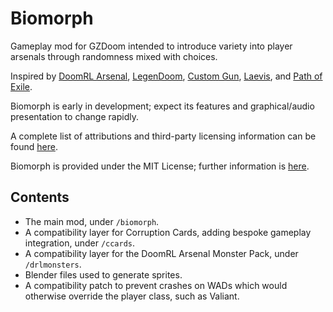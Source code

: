 # Biomorph

Gameplay mod for GZDoom intended to introduce variety into player arsenals through randomness mixed with choices.

Inspired by [DoomRL Arsenal](https://forum.zdoom.org/viewtopic.php?f=43&t=37044), [LegenDoom](https://forum.zdoom.org/viewtopic.php?t=51035), [Custom Gun](https://forum.zdoom.org/viewtopic.php?f=43&t=54303), [Laevis](https://github.com/ToxicFrog/laevis), and [Path of Exile](https://www.pathofexile.com/). 

Biomorph is early in development; expect its features and graphical/audio presentation to change rapidly.

A complete list of attributions and third-party licensing information can be found [here](/ATTRIB.md).

Biomorph is provided under the MIT License; further information is [here](/LICENSE).

## Contents

- The main mod, under `/biomorph`.
- A compatibility layer for Corruption Cards, adding bespoke gameplay integration, under `/ccards`.
- A compatibility layer for the DoomRL Arsenal Monster Pack, under `/drlmonsters`.
- Blender files used to generate sprites.
- A compatibility patch to prevent crashes on WADs which would otherwise override the player class, such as Valiant.
